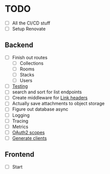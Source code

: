 # TODO

- [ ] All the CI/CD stuff
- [ ] Setup Renovate

## Backend

- [ ] Finish out routes
  - [ ] Collections
  - [ ] Rooms
  - [ ] Stacks
  - [ ] Users
- [ ] [Testing](https://fastapi.tiangolo.com/tutorial/testing/)
- [ ] search and sort for list endpoints
- [ ] Create middleware for [Link headers](./backend/Link_Header.md)
- [ ] Actually save attachments to object storage
- [ ] Figure out database async
- [ ] Logging
- [ ] Tracing
- [ ] Metrics
- [ ] [OAuth2 scopes](https://fastapi.tiangolo.com/advanced/security/oauth2-scopes/)
- [ ] [Generate clients](https://fastapi.tiangolo.com/advanced/generate-clients/)

## Frontend

- [ ] Start
